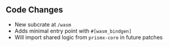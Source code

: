 ## Code Changes

- New subcrate at `/wasm`
- Adds minimal entry point with `#[wasm_bindgen]`
- Will import shared logic from `prismx-core` in future patches
